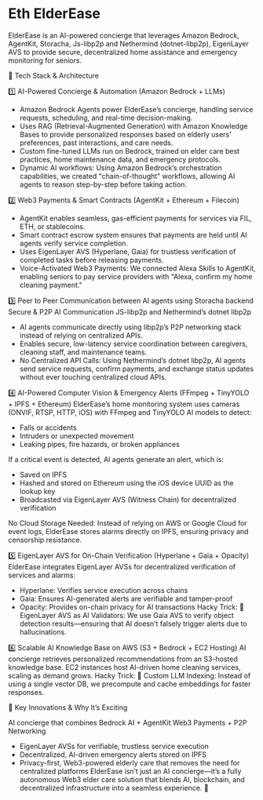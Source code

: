 # Eth ElderEase
ElderEase is an AI-powered concierge that leverages Amazon Bedrock, AgentKit, Storacha, Js-libp2p and Nethermind (dotnet-libp2p), EigenLayer AVS to provide secure, decentralized home assistance and emergency monitoring for seniors.

🧩 Tech Stack & Architecture

1️⃣ AI-Powered Concierge & Automation (Amazon Bedrock + LLMs)
- Amazon Bedrock Agents power ElderEase’s concierge, handling service requests, scheduling, and real-time decision-making.
- Uses RAG (Retrieval-Augmented Generation) with Amazon Knowledge Bases to provide personalized responses based on elderly users' preferences, past interactions, and care needs.
- Custom fine-tuned LLMs run on Bedrock, trained on elder care best practices, home maintenance data, and emergency protocols.
- Dynamic AI workflows: Using Amazon Bedrock’s orchestration capabilities, we created "chain-of-thought" workflows, allowing AI agents to reason step-by-step before taking action.

2️⃣ Web3 Payments & Smart Contracts (AgentKit + Ethereum + Filecoin)
- AgentKit enables seamless, gas-efficient payments for services via FIL, ETH, or stablecoins.
- Smart contract escrow system ensures that payments are held until AI agents verify service completion.
- Uses EigenLayer AVS (Hyperlane, Gaia) for trustless verification of completed tasks before releasing payments.
- Voice-Activated Web3 Payments: We connected Alexa Skills to AgentKit, enabling seniors to pay service providers with "Alexa, confirm my home cleaning payment."

3️⃣ Peer to Peer Communication between AI agents using Storacha backend
  Secure & P2P AI Communication JS-libp2p and Nethermind’s dotnet libp2p
- AI agents communicate directly using libp2p’s P2P networking stack instead of relying on centralized APIs.
- Enables secure, low-latency service coordination between caregivers, cleaning staff, and maintenance teams.
- No Centralized API Calls: Using Nethermind’s dotnet libp2p, AI agents send service requests, confirm payments, and exchange status updates without ever touching centralized cloud APIs.

4️⃣ AI-Powered Computer Vision & Emergency Alerts (FFmpeg + TinyYOLO + IPFS + Ethereum)
ElderEase’s home monitoring system uses cameras (ONVIF, RTSP, HTTP, iOS) with FFmpeg and TinyYOLO AI models to detect:
 -  Falls or accidents
 -  Intruders or unexpected movement
 -  Leaking pipes, fire hazards, or broken appliances

If a critical event is detected, AI agents generate an alert, which is:
- Saved on IPFS
- Hashed and stored on Ethereum using the iOS device UUID as the lookup key
- Broadcasted via EigenLayer AVS (Witness Chain) for decentralized verification

No Cloud Storage Needed: Instead of relying on AWS or Google Cloud for event logs, ElderEase stores alarms directly on IPFS, ensuring privacy and censorship resistance.

5️⃣ EigenLayer AVS for On-Chain Verification (Hyperlane + Gaia + Opacity)
ElderEase integrates EigenLayer AVSs for decentralized verification of services and alarms:
 -  Hyperlane: Verifies service execution across chains
 -  Gaia: Ensures AI-generated alerts are verifiable and tamper-proof
 -  Opacity: Provides on-chain privacy for AI transactions
Hacky Trick:
 🔹 EigenLayer AVS as AI Validators: We use Gaia AVS to verify object detection results—ensuring that AI doesn’t falsely trigger alerts due to hallucinations.

6️⃣ Scalable AI Knowledge Base on AWS (S3 + Bedrock + EC2 Hosting)
AI concierge retrieves personalized recommendations from an S3-hosted knowledge base.
EC2 instances host AI-driven home cleaning services, scaling as demand grows.
Hacky Trick:
 🔹 Custom LLM Indexing: Instead of using a single vector DB, we precompute and cache embeddings for faster responses.

🚀 Key Innovations & Why It’s Exciting
 
 AI concierge that combines Bedrock AI + AgentKit Web3 Payments + P2P Networking
 - EigenLayer AVSs for verifiable, trustless service execution
 - Decentralized, AI-driven emergency alerts stored on IPFS
 - Privacy-first, Web3-powered elderly care that removes the need for centralized platforms
ElderEase isn’t just an AI concierge—it’s a fully autonomous Web3 elder care solution that blends AI, blockchain, and decentralized infrastructure into a seamless experience. 🚀

